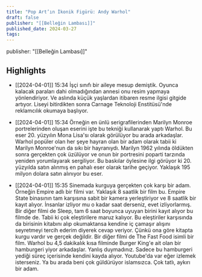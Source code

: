 ```yaml
---
title: "Pop Art’ın İkonik Figürü: Andy Warhol"
draft: false
publisher: "[[Belleğin Lambası]]"
published_date: 2024-03-27
tags:
---
```

publisher: "[[Belleğin Lambası]]"


## Highlights
* [[2024-04-01]] 15:34  İşçi sınıfı bir aileye mesup demiştik. Oyunca kalacak paraları dahi olmadığından annesi onu resim yapmaya yönlendiriyor. Ve aslında küçük yaşlardan itibaren resme ilgisi gitgide artıyor. Liseyi bitirdikten sonra Carnage Teknoloji Enstitüsü'nde reklamcılık okumaya başlıyor.

* [[2024-04-01]] 15:34  Örneğin en ünlü serigrafilerinden Marilyn Monroe portrelerinden oluşan eserini işte bu tekniği kullanarak yaptı Warhol. Bu eser 20. yüzyılın Mona Lisa'sı olarak görülüyor bu arada arkadaşlar. Warhol popüler olan her şeye hayran olan bir adam olarak tabii ki Marilyn Monroe'nun da sıkı bir hayranıydı. Marilyn 1962 yılında öldükten sonra gerçekten çok üzülüyor ve onun bir portresini poparti tarzında yeniden yorumlayarak sergiliyor. Bu baskılar öylesine ilgi görüyor ki 20. yüzyılda satın alınmış en pahalı eser olarak tarihe geçiyor. Yaklaşık 195 milyon dolara satın alınıyor bu eser.

* [[2024-04-01]] 15:35  Sinemada kurguya gerçekten çok karşı bir adam. Örneğin Empire adlı bir filmi var. Yaklaşık 8 saatlik bir film bu. Empire State binasının tam karşısına sabit bir kamera yerleştiriyor ve 8 saatlik bir kayıt alıyor. İnsanlar izliyor mu o kadar saat derseniz, evet izliyorlarmış. Bir diğer filmi de Sleep, tam 6 saat boyunca uyuyan birini kayıt alıyor bu filmde de. Tabii ki çok eleştirilere maruz kalıyor. Bu eleştiriler karşısında da birisinin kitabını alıp okumaktansa kendine iç çamaşır alışını seyretmeyi tercih ederim diyerek cevap veriyor. Çünkü ona göre kitapta kurgu vardır ve gerçek değildir. Bir diğer filmi de The Fast Food isimli bir film. Warhol bu 4,5 dakikalık kısa filminde Burger King'e ait olan bir hamburgeri yiyor arkadaşlar. Yanlış duymadınız. Sadece bu hamburgeri yediği süreç içerisinde kendini kayda alıyor. Youtube'da var eğer izlemek isterseniz. Ya bu arada beni çok güldürüyor islamsızca. Çok tatlı, aykırı bir adam.

